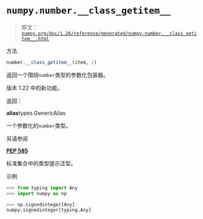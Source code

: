 # `numpy.number.__class_getitem__`

> 原文：[`numpy.org/doc/1.26/reference/generated/numpy.number.__class_getitem__.html`](https://numpy.org/doc/1.26/reference/generated/numpy.number.__class_getitem__.html)

方法

```py
number.__class_getitem__(item, /)
```

返回一个围绕`number`类型的参数化包装器。

版本 1.22 中的新功能。

返回：

**alias**types.GenericAlias

一个参数化的`number`类型。

另请参阅

[**PEP 585**](https://peps.python.org/pep-0585/)

标准集合中的类型提示泛型。

示例

```py
>>> from typing import Any
>>> import numpy as np 
```

```py
>>> np.signedinteger[Any]
numpy.signedinteger[typing.Any] 
```
